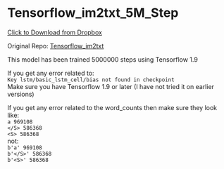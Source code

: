 # Tensorflow_im2txt_5M_Step

[Click to Download from Dropbox](https://www.dropbox.com/s/87dm6ly33845p72/im2txt_5M.zip?dl=0)</br>

Original Repo: [Tensorflow_im2txt](https://github.com/tensorflow/models/tree/master/research/im2txt)</br>

This model has been trained 5000000 steps using Tensorflow 1.9

If you get any error related to:</br>
`Key lstm/basic_lstm_cell/bias not found in checkpoint`</br>
Make sure you have Tensorflow 1.9 or later (I have not tried it on earlier versions)</br> 

If you get any error related to the word_counts then make sure they look like:</br>
`a 969108`</br>
`</S> 586368`</br>
`<S> 586368`</br>
not:</br>
`b'a' 969108`</br>
`b'</S>' 586368`</br>
`b'<S>' 586368`</br>
